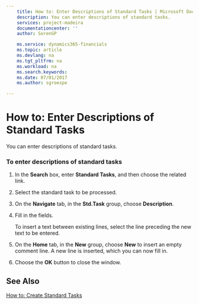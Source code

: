 ```yaml
---
    title: How to: Enter Descriptions of Standard Tasks | Microsoft Docs
    description: You can enter descriptions of standard tasks.
    services: project-madeira
    documentationcenter: ''
    author: SorenGP

    ms.service: dynamics365-financials
    ms.topic: article
    ms.devlang: na
    ms.tgt_pltfrm: na
    ms.workload: na
    ms.search.keywords:
    ms.date: 07/01/2017
    ms.author: sgroespe

---
```

# How to: Enter Descriptions of Standard Tasks
You can enter descriptions of standard tasks.  
  
### To enter descriptions of standard tasks  
  
1.  In the **Search** box, enter **Standard Tasks**, and then choose the related link.  
  
2.  Select the standard task to be processed.  
  
3.  On the **Navigate** tab, in the **Std.Task** group, choose **Description**.  
  
4.  Fill in the fields.  
  
     To insert a text between existing lines, select the line preceding the new text to be entered.  
  
5.  On the **Home** tab, in the **New** group, choose  **New** to insert an empty comment line. A new line is inserted, which you can now fill in.  
  
6.  Choose the **OK** button to close the window.  
  
## See Also  
 [How to: Create Standard Tasks](../how-to-create-standard-tasks.md)